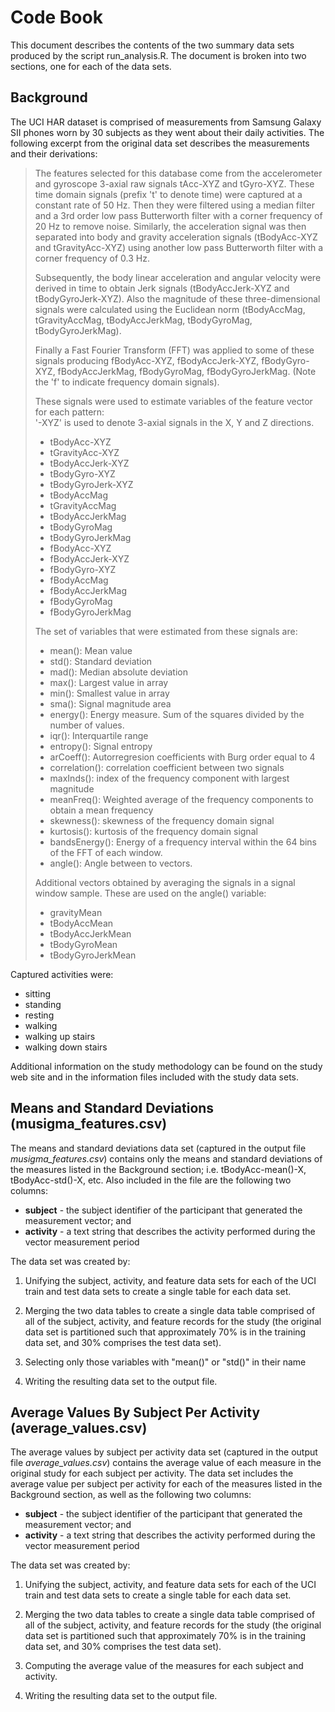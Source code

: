 Code Book
========================================================

This document describes the contents of the two summary data sets produced by the script run_analysis.R. The document is broken into two sections, one for each of the data sets.

## Background

The UCI HAR dataset is comprised of measurements from Samsung Galaxy SII phones worn by 30 subjects as they went about their daily activities. The following excerpt from the original data set describes the measurements and their derivations:

> The features selected for this database come from the accelerometer and gyroscope 3-axial raw signals tAcc-XYZ and tGyro-XYZ. These time domain signals (prefix 't' to denote time) were captured at a constant rate of 50 Hz. Then they were filtered using a median filter and a 3rd order low pass Butterworth filter with a corner frequency of 20 Hz to remove noise. Similarly, the acceleration signal was then separated into body and gravity acceleration signals (tBodyAcc-XYZ and tGravityAcc-XYZ) using another low pass Butterworth filter with a corner frequency of 0.3 Hz. 
>
> Subsequently, the body linear acceleration and angular velocity were derived in time to obtain Jerk signals (tBodyAccJerk-XYZ and tBodyGyroJerk-XYZ). Also the magnitude of these three-dimensional signals were calculated using the Euclidean norm (tBodyAccMag, tGravityAccMag, tBodyAccJerkMag, tBodyGyroMag, tBodyGyroJerkMag). 
>
>Finally a Fast Fourier Transform (FFT) was applied to some of these signals producing fBodyAcc-XYZ, fBodyAccJerk-XYZ, fBodyGyro-XYZ, fBodyAccJerkMag, fBodyGyroMag, fBodyGyroJerkMag. (Note the 'f' to indicate frequency domain signals). 
>
>These signals were used to estimate variables of the feature vector for each pattern:  
'-XYZ' is used to denote 3-axial signals in the X, Y and Z directions.
>
>- tBodyAcc-XYZ
>- tGravityAcc-XYZ
>- tBodyAccJerk-XYZ
>- tBodyGyro-XYZ
>- tBodyGyroJerk-XYZ
>- tBodyAccMag
>- tGravityAccMag
>- tBodyAccJerkMag
>- tBodyGyroMag
>- tBodyGyroJerkMag
>- fBodyAcc-XYZ
>- fBodyAccJerk-XYZ
>- fBodyGyro-XYZ
>- fBodyAccMag
>- fBodyAccJerkMag
>- fBodyGyroMag
>- fBodyGyroJerkMag
>
>The set of variables that were estimated from these signals are: 
>
>- mean(): Mean value
>- std(): Standard deviation
>- mad(): Median absolute deviation 
>- max(): Largest value in array
>- min(): Smallest value in array
>- sma(): Signal magnitude area
>- energy(): Energy measure. Sum of the squares divided by the number of values. 
>- iqr(): Interquartile range 
>- entropy(): Signal entropy
>- arCoeff(): Autorregresion coefficients with Burg order equal to 4
>- correlation(): correlation coefficient between two signals
>- maxInds(): index of the frequency component with largest magnitude
>- meanFreq(): Weighted average of the frequency components to obtain a mean frequency
>- skewness(): skewness of the frequency domain signal 
>- kurtosis(): kurtosis of the frequency domain signal 
>- bandsEnergy(): Energy of a frequency interval within the 64 bins of the FFT of each window.
>- angle(): Angle between to vectors.
>
>Additional vectors obtained by averaging the signals in a signal window sample. These are used on the angle() variable:
>
>- gravityMean
>- tBodyAccMean
>- tBodyAccJerkMean
>- tBodyGyroMean
>- tBodyGyroJerkMean

Captured activities were:

- sitting
- standing
- resting
- walking
- walking up stairs
- walking down stairs

Additional information on the study methodology can be found on the study web site and in the information files included with the study data sets.

## Means and Standard Deviations (musigma_features.csv)

The means and standard deviations data set (captured in the output file *musigma_features.csv*) contains only the means and standard deviations of the measures listed in the Background section; i.e. tBodyAcc-mean()-X, tBodyAcc-std()-X, etc. Also included in the file are the following two columns:

- **subject** - the subject identifier of the participant that generated the measurement vector; and
- **activity** - a text string that describes the activity performed during the vector measurement period

The data set was created by:

1. Unifying the subject, activity, and feature data sets for each of the UCI train and test data sets to create a single table for each data set.

2. Merging the two data tables to create a single data table comprised of all of the subject, activity, and feature records for the study (the original data set is partitioned such that approximately 70% is in the training data set, and 30% comprises the test data set).

3. Selecting only those variables with "mean()" or "std()" in their name

4. Writing the resulting data set to the output file.

## Average Values By Subject Per Activity (average_values.csv)

The average values by subject per activity data set (captured in the output file *average_values.csv*) contains the average value of each measure in the original study for each subject per activity. The data set includes the average value per subject per activity for each of the measures listed in the Background section, as well as the following two columns:

- **subject** - the subject identifier of the participant that generated the measurement vector; and
- **activity** - a text string that describes the activity performed during the vector measurement period

The data set was created by:

1. Unifying the subject, activity, and feature data sets for each of the UCI train and test data sets to create a single table for each data set.

2. Merging the two data tables to create a single data table comprised of all of the subject, activity, and feature records for the study (the original data set is partitioned such that approximately 70% is in the training data set, and 30% comprises the test data set).

3. Computing the average value of the measures for each subject and activity.

4. Writing the resulting data set to the output file.

